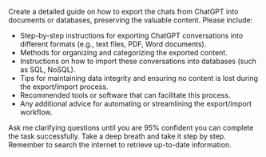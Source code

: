 Create a detailed guide on how to export the chats from ChatGPT into documents or databases, preserving the valuable content. Please include:

- Step-by-step instructions for exporting ChatGPT conversations into different formats (e.g., text files, PDF, Word documents).
- Methods for organizing and categorizing the exported content.
- Instructions on how to import these conversations into databases (such as SQL, NoSQL).
- Tips for maintaining data integrity and ensuring no content is lost during the export/import process.
- Recommended tools or software that can facilitate this process.
- Any additional advice for automating or streamlining the export/import workflow.

Ask me clarifying questions until you are 95% confident you can complete the task successfully. Take a deep breath and take it step by step. Remember to search the internet to retrieve up-to-date information.